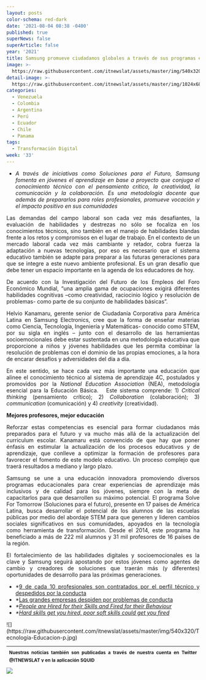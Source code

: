 ```yaml
---
layout: posts
color-schema: red-dark
date: '2021-08-04 08:38 -0400'
published: true
superNews: false
superArticle: false
year: '2021'
title: Samsung promueve ciudadanos globales a través de sus programas educativos
image: >-
  https://raw.githubusercontent.com/itnewslat/assets/master/img/540x320/Tecnologia-Educacion-p.jpg
detail-image: >-
  https://raw.githubusercontent.com/itnewslat/assets/master/img/1024x680/Tecnologia-Educacion-g.jpg
categories:
  - Venezuela
  - Colombia
  - Argentina
  - Perú
  - Ecuador
  - Chile
  - Panama
tags:
  - Transformación Digital
week: '33'
---
```

<ul style="list-style-type: disc; text-align: justify;">
	<li><em>A través de iniciativas como Soluciones para el Futuro, Samsung fomenta en jóvenes el aprendizaje en base a proyecto que conjuga el conocimiento técnico con el pensamiento crítico, la creatividad, la comunicación y la colaboración. Es una metodología docente que además de prepararlos para roles profesionales, promueve vocación y el impacto positivo en sus comunidades</em></li>
</ul>
<p style="text-align: justify;">Las demandas del campo laboral son cada vez más desafiantes, la evaluación de habilidades y destrezas no sólo se focaliza en los conocimientos técnicos, sino también en el manejo de habilidades blandas frente a los retos y compromisos en el lugar de trabajo. En el contexto de un mercado laboral cada vez más cambiante y retador, cobra fuerza la adaptación a nuevas tecnologías, por eso es necesario que el sistema educativo también se adapte para preparar a las futuras generaciones para que se integre a este nuevo ambiente profesional. Es un gran desafío que debe tener un espacio importante en la agenda de los educadores de hoy.</p>
<p style="text-align: justify;">De acuerdo con la Investigación del Futuro de los Empleos del Foro Económico Mundial, “una amplia gama de ocupaciones exigirá diferentes habilidades cognitivas –como creatividad, raciocinio lógico y resolución de problemas- como parte de su conjunto de habilidades básicas”.</p>
<p style="text-align: justify;">Helvio Kanamaru, gerente senior de Ciudadanía Corporativa para América Latina en Samsung Electronics, cree que la forma de enseñar materias como Ciencia, Tecnología, Ingeniería y Matemáticas- conocido como STEM, por su sigla en inglés – junto con el desarrollo de las herramientas socioemocionales debe estar sustentada en una metodología educativa que proporcione a niños y jóvenes habilidades que les permita combinar la resolución de problemas con el dominio de las propias emociones, a la hora de encarar desafíos y adversidades del día a día.</p>
<p style="text-align: justify;">En este sentido, se hace cada vez más importante una educación que alinee el conocimiento técnico al sistema de aprendizaje 4C, postulados y promovidos por la <em>National Education Association</em> (NEA), metodología esencial para la Educación Básica.   Este sistema comprende: 1) <em>Critical thinking </em>(pensamiento crítico); 2) <em>Collaboration </em>(colaboración); 3) <em>communication </em>(comunicación) y 4) <em>creativity </em>(creatividad).</p>
<p style="text-align: justify;"><strong>Mejores profesores, mejor educación</strong></p>
<p style="text-align: justify;">Reforzar estas competencias es esencial para formar ciudadanos más preparados para el futuro y va mucho más allá de la actualización del curriculum escolar. Kanamaru está convencido de que hay que poner énfasis en estimular la actualización de los procesos educativos y de aprendizaje, que conlleve a optimizar la formación de profesores para favorecer el fomento de este modelo educativo. Un proceso complejo que traerá resultados a mediano y largo plazo.</p>
<p style="text-align: justify;">Samsung se une a una educación innovadora promoviendo diversos programas educacionales para crear experiencias de aprendizaje más inclusivos y de calidad para los jóvenes, siempre con la meta de capacitarlos para que desarrollen su máximo potencial. El programa Solve For Tomorrow (Soluciones para el futuro), presente en 17 países de América Latina, busca desarrollar el potencial de los alumnos de las escuelas públicas por medio del abordaje STEM para que generen y lideren cambios sociales significativos en sus comunidades, apoyados en la tecnología como herramienta de transformación. Desde el 2014, este programa ha beneficiado a más de 222 mil alumnos y 31 mil profesores de 16 países de la región.</p>
<p style="text-align: justify;">El fortalecimiento de las habilidades digitales y socioemocionales es la clave y Samsung seguirá apostando por estos jóvenes como agentes de cambio y creadores de soluciones que traerán más (y diferentes) oportunidades de desarrollo para las próximas generaciones.</p>

<ul style="list-style-type: disc;">
	<li style="text-align: justify;">*<a href="https://www.bgpadv.com.br/post/9-em-cada-10-profissionais-s%C3%A3o-contratados-pelo-perfil-t%C3%A9cnico-e-demitidos-pelo-comportamental">9 de cada 10 profesionales son contratados por el perfil técnico y despedidos por la conducta</a></li>
	<li style="text-align: justify;">*<a href="https://www.rhportal.com.br/artigos-rh/as-grandes-empresas-demitem-por-problemas-comportamentais/">Las grandes empresas despiden por problemas de conducta</a></li>
	<li style="text-align: justify;"><em>*</em><a href="https://www.hgexperts.com/expert-witness-articles/people-are-hired-for-their-skills-and-fired-for-their-behavior-4801"><em>People are Hired for their Skills and Fired for their Behaviour</em></a></li>
	<li style="text-align: justify;"><em>*</em><a href="https://www.irishtimes.com/business/work/hard-skills-get-you-hired-poor-soft-skills-could-get-you-fired-1.2859688"><em>Hard skills get you hired, poor soft skills could get you fired</em></a></li>
</ul>
![](https://raw.githubusercontent.com/itnewslat/assets/master/img/540x320/Tecnologia-Educacion-p.jpg)

<table style="height: 42px;" width="569">
<tbody>
<tr>
<td style="text-align: justify;"><sub><strong>Nuestras noticias también son publicadas a través de nuestra cuenta en Twitter <a href="https://twitter.com/itnewslat?lang=es">@ITNEWSLAT</a> y en la aplicación <a href="https://squidapp.co/en/">SQUID</a></strong></sub></td>
</tr>
</tbody>
</table>

<img src="https://tracker.metricool.com/c3po.jpg?hash=56f88a41e39ab42c063cc51676587a04"/>